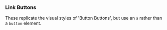 ### Link Buttons
These replicate the visual styles of 'Button Buttons', but use an `a` rather than a `button` element.
